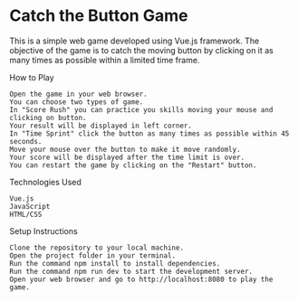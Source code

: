 # Catch the Button Game

This is a simple web game developed using Vue.js framework. The objective of the game is to catch the moving button by clicking on it as many times as possible within a limited time frame.

How to Play

    Open the game in your web browser.
    You can choose two types of game.
    In "Score Rush" you can practice you skills moving your mouse and clicking on button. 
    Your result will be displayed in left corner.
    In "Time Sprint" click the button as many times as possible within 45 seconds.
    Move your mouse over the button to make it move randomly.
    Your score will be displayed after the time limit is over.
    You can restart the game by clicking on the "Restart" button.

Technologies Used

    Vue.js
    JavaScript
    HTML/CSS

Setup Instructions

    Clone the repository to your local machine.
    Open the project folder in your terminal.
    Run the command npm install to install dependencies.
    Run the command npm run dev to start the development server.
    Open your web browser and go to http://localhost:8080 to play the game.
